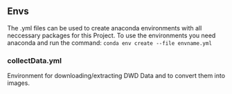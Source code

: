 ## Envs

The .yml files can be used to create anaconda environments with all neccessary packages for this Project.
To use the environments you need anaconda and run the command: ```conda env create --file envname.yml```

### collectData.yml
Environment for downloading/extracting DWD Data and to convert them into images.